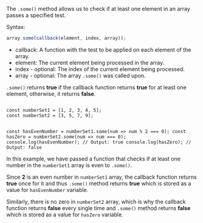 The `.some()` method allows us to check
if at least one element in an array passes
a specified test.

Syntax:
```js
array.some(callback(element, index, array));
```
- callback: A function with the test to be applied on each element of the array.
- element: The current element being processed in the array.
- index - optional: The index of the current element being processed.
- array - optional: The array `.some()` was called upon.

`.some()` returns **true** if the callback function
returns **true** for at least one element,
otherwise, it returns **false**.

<codeblock language="javascript" type="lesson">
<code>
const numberSet1 = [1, 2, 3, 4, 5];
const numberSet2 = [3, 5, 7, 9];

const hasEvenNumber = numberSet1.some(num => num % 2 === 0);
const hasZero = numberSet2.some(num => num === 0);
console.log(hasEvenNumber); // Output: true
console.log(hasZero); // Output: false
</code>
</codeblock>

In this example, we have passed a function
that checks if at least one number in the
`numberSet1` array is even to `.some()`.

Since **2** is an even number in `numberSet1` array,
the callback function returns **true** once
for it
and
thus `.some()` method returns **true**
which is stored as a value for `hasEvenNumber`
variable.

Similarly, there is no zero in `numberSet2`
array, which is why the callback function returns
**false** every single time
and
`.some()` method returns **false** which is
stored as a value for `hasZero` variable.
